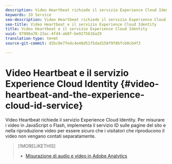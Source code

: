 ```yaml
---
description: Video Heartbeat richiede il servizio Experience Cloud Identity. Per misurare i video in JavaScript o Flash, implementa il servizio ID sulle pagine del sito e nella riproduzione video per essere sicuro che i visitatori che riproducono il video non vengano contati separatamente.
keywords: ID Service
seo-description: Video Heartbeat richiede il servizio Experience Cloud Identity. Per misurare i video in JavaScript o Flash, implementa il servizio ID sulle pagine del sito e nella riproduzione video per essere sicuro che i visitatori che riproducono il video non vengano contati separatamente.
seo-title: Video Heartbeat e il servizio Experience Cloud Identity
title: Video Heartbeat e il servizio Experience Cloud Identity
uuid: 07986a78-23ac-4fd4-ab8f-be9275616a29
translation-type: tm+mt
source-git-commit: d2bc0e7fedc4e48d51f5dad158f9f8bfcb0cb4f3

---
```



# Video Heartbeat e il servizio Experience Cloud Identity {#video-heartbeat-and-the-experience-cloud-id-service}

Video Heartbeat richiede il servizio Experience Cloud Identity. Per misurare i video in JavaScript o Flash, implementa il servizio ID sulle pagine del sito e nella riproduzione video per essere sicuro che i visitatori che riproducono il video non vengano contati separatamente.

>[!MORELIKETHIS]
>
>* [Misurazione di audio e video in Adobe Analytics ](https://docs.adobe.com/content/help/it-IT/media-analytics/using/media-overview.html)

